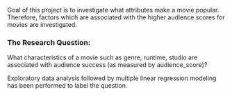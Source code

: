 Goal of this project is to investigate what attributes make a movie popular. Therefore, factors which are associated with the higher audience scores for movies are investigated.

### The Research Question:

What characteristics of a movie such as genre, runtime, studio are associated with audience success (as measured by audience_score)?

Exploratory data analysis followed by multiple linear regression modeling has been performed to label the question. 
